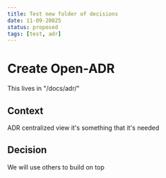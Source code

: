 ```yaml
---
title: Test new folder of decisions
date: 11-09-20025
status: proposed
tags: [test, adr]
---
```


# Create Open-ADR
This lives in "/docs/adr/"

## Context
ADR centralized view it's something that it's needed

## Decision
We will use others to build on top
